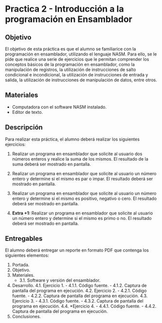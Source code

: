 # Practica 2 - Introducción a la programación en Ensamblador

## Objetivo

El objetivo de esta práctica es que el alumno se familiarice con la programación en ensamblador, utilizando el lenguaje NASM. Para ello, se le pide que realice una serie de ejercicios que le permitan comprender los conceptos básicos de la programación en ensamblador, como la manipulación de registros, la utilización de instrucciones de salto condicional e incondicional, la utilización de instrucciones de entrada y salida, la utilización de instrucciones de manipulación de datos, entre otros.

## Materiales

- Computadora con el software NASM instalado.
- Editor de texto.

## Descripción

Para realizar esta práctica, el alumno deberá realizar los siguientes ejercicios:

1. Realizar un programa en ensamblador que solicite al usuario dos números enteros y realice la suma de los mismos. El resultado de la suma deberá ser mostrado en pantalla.

2. Realizar un programa en ensamblador que solicite al usuario un número entero y determine si el mismo es par o impar. El resultado deberá ser mostrado en pantalla.

3. Realizar un programa en ensamblador que solicite al usuario un número entero y determine si el mismo es positivo, negativo o cero. El resultado deberá ser mostrado en pantalla.

4. **Extra +1:** Realizar un programa en ensamblador que solicite al usuario un número entero y determine si el mismo es primo o no. El resultado deberá ser mostrado en pantalla.

## Entregables

El alumno deberá entregar un reporte en formato PDF que contenga los siguientes elementos:

1. Portada.
2. Objetivo.
3. Materiales.
    - 3.1. Software y versión del ensamblador.
4. Desarrollo.
    4.1. Ejercicio 1.
        - 4.1.1. Código fuente.
        - 4.1.2. Captura de pantalla del programa en ejecución.
    4.2. Ejercicio 2.
        - 4.2.1. Código fuente.
        - 4.2.2. Captura de pantalla del programa en ejecución.
    4.3. Ejercicio 3.
        - 4.3.1. Código fuente.
        - 4.3.2. Captura de pantalla del programa en ejecución.
    4.4. *Ejercicio 4.
        - 4.4.1. Código fuente.
        - 4.4.2. Captura de pantalla del programa en ejecución.
5. Conclusiones.
